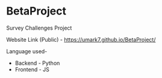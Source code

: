 # BetaProject
Survey Challenges Project 

Website Link (Public) - https://umark7.github.io/BetaProject/

Language used-
- Backend - Python
- Frontend - JS
